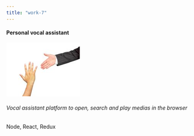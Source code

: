 ```yaml
---
title: "work-7"
---
```

<div class="col-md-3">

<div class="m-3">

#### Personal vocal assistant

![vocal-assistant-img](imgs/works/7.jpg)

###### Vocal assistant platform to open, search and play medias in the browser

Node, React, Redux

</div>

</div>
